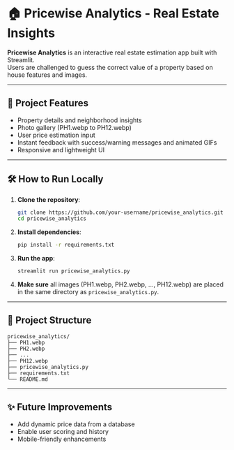 
# 🏠 Pricewise Analytics - Real Estate Insights

**Pricewise Analytics** is an interactive real estate estimation app built with Streamlit.  
Users are challenged to guess the correct value of a property based on house features and images.

---

## 🚀 Project Features
- Property details and neighborhood insights
- Photo gallery (PH1.webp to PH12.webp)
- User price estimation input
- Instant feedback with success/warning messages and animated GIFs
- Responsive and lightweight UI

---

## 🛠️ How to Run Locally

1. **Clone the repository**:
   ```bash
   git clone https://github.com/your-username/pricewise_analytics.git
   cd pricewise_analytics
   ```

2. **Install dependencies**:
   ```bash
   pip install -r requirements.txt
   ```

3. **Run the app**:
   ```bash
   streamlit run pricewise_analytics.py
   ```

4. **Make sure** all images (PH1.webp, PH2.webp, ..., PH12.webp) are placed in the same directory as `pricewise_analytics.py`.

---

## 📂 Project Structure

```
pricewise_analytics/
├── PH1.webp
├── PH2.webp
├── ...
├── PH12.webp
├── pricewise_analytics.py
├── requirements.txt
└── README.md
```

---

## ✨ Future Improvements
- Add dynamic price data from a database
- Enable user scoring and history
- Mobile-friendly enhancements
